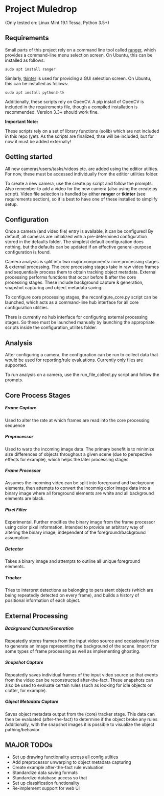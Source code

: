 # Project Muledrop

(Only tested on: Linux Mint 19.1 Tessa, Python 3.5+)

## Requirements

Small parts of this project rely on a command line tool called [ranger](https://github.com/ranger/ranger), which provides a command-line menu selection screen. On Ubuntu, this can be installed as follows:

`sudo apt install ranger`

Simlarly, [tkinter](https://wiki.python.org/moin/TkInter) is used for providing a GUI selection screen. On Ubuntu, this can be installed as follows:

`sudo apt install python3-tk`

Additionally, these scripts rely on OpenCV. A pip install of OpenCV is included in the requirements file, though a compiled installation is recommended. Version 3.3+ should work fine.

**Important Note:**

These scripts rely on a set of library functions (eolib) which are not included in this repo (yet). As the scripts are finalized, thse will be included, but for now it must be added externally!

## Getting started

All new cameras/users/tasks/videos etc. are added using the editior utilties. For now, these must be accessed individually from the editior utilities folder.

To create a new camera, use the create.py script and follow the prompts. Also remember to add a video for the new camera (also using the create.py script). Video file selection is handled by either **ranger** or **tkinter** (see requirements section), so it is best to have one of these installed to simplify setup.

## Configuration

Once a camera (and video file) entry is available, it can be configured! By default, all cameras are initialized with a pre-determined configuration stored in the defaults folder. The simplest default configuration does nothing, but the defaults can be updated if an effective general-purpose configuration is found.

Camera analysis is split into two major components: core processing stages & external processing. The core processing stages take in raw video frames and sequentially process them to obtain tracking object metadata. External processing performs functions that occur before & after the core processing stages. These include background capture & generation, snapshot capturing and object metadata saving.

To configure core processing stages, the reconfigure_core.py script can be launched, which acts as a command-line hub interface for all core configuration utilities.

There is currently no hub interface for configuring external processing stages. So these must be launched manually by launching the appropriate scripts inside the configuration_utilites folder.

## Analysis

After configuring a camera, the configuration can be run to collect data that would be used for reporting/rule evaluations. Currently only files are supported.

To run analysis on a camera, use the run_file_collect.py script and follow the prompts.

## Core Process Stages

##### Frame Capture

Used to alter the rate at which frames are read into the core processing sequence

##### Preprocessor

Used to warp the incoming image data. The primary benefit is to minimize size differences of objects throughout a given scene (due to perspective effects for example), which helps the later processing stages.

##### Frame Processor

Assumes the incoming video can be split into foreground and background elements, then attempts to convert the incomnig color image data into a binary image where all foreground elements are white and all background elements are black.

##### Pixel Filter

Experimental. Further modifies the binary image from the frame processor using color pixel information. Intended to provide an arbitrary way of altering the binary image, independent of the foreground/background assumption.

##### Detector

Takes a binary image and attempts to outline all unique foreground elements.

##### Tracker

Tries to interpret detections as belonging to persistent objects (which are being repeatedly detected on every frame), and builds a history of positional information of each object.

## External Processing

##### Background Capture/Generation

Repeatedly stores frames from the input video source and occasionally tries to generate an image representing the background of the scene. Import for some types of frame processing as well as implementing ghosting.

##### Snapshot Capture

Repeatedly saves individual frames of the input video source so that events from the video can be reconstructed after-the-fact. These snapshots can also be used to evaluate certain rules (such as looking for idle objects or clutter, for example).

##### Object Metadata Capture

Saves object metadata output from the (core) tracker stage. This data can then be evaluated (after-the-fact) to determine if the object broke any rules. Additionally, with the snapshot images it is possible to visualize the object pathing/behavior.

## MAJOR TODOs

- Set up drawing functionality across all config utilties
- Add preprocessor unwarping to object metadata capturing
- Create example after-the-fact rule evaluation
- Standardize data saving formats
- Standardize database access so that 
- Set up classification functionality
- Re-implement support for web UI
